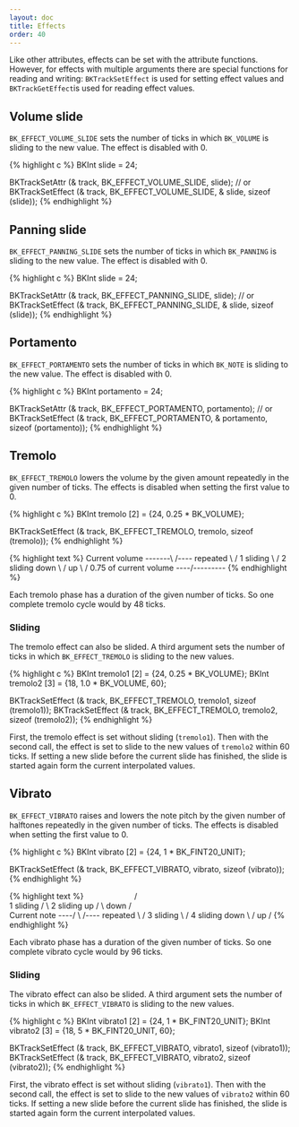```yaml
---
layout: doc
title: Effects
order: 40
---
```


Like other attributes, effects can be set with the attribute functions. However, for effects with multiple arguments there are special functions for reading and writing: `BKTrackSetEffect` is used for setting effect values and `BKTrackGetEffect`is used for reading effect values.

## Volume slide

`BK_EFFECT_VOLUME_SLIDE` sets the number of ticks in which `BK_VOLUME` is sliding to the new value. The effect is disabled with 0.

{% highlight c %}
BKInt slide = 24;

BKTrackSetAttr (& track, BK_EFFECT_VOLUME_SLIDE, slide);
// or
BKTrackSetEffect (& track, BK_EFFECT_VOLUME_SLIDE, & slide, sizeof (slide));
{% endhighlight %}

## Panning slide

`BK_EFFECT_PANNING_SLIDE` sets the number of ticks in which `BK_PANNING` is sliding to the new value. The effect is disabled with 0.

{% highlight c %}
BKInt slide = 24;

BKTrackSetAttr (& track, BK_EFFECT_PANNING_SLIDE, slide);
// or
BKTrackSetEffect (& track, BK_EFFECT_PANNING_SLIDE, & slide, sizeof (slide));
{% endhighlight %}

## Portamento

`BK_EFFECT_PORTAMENTO` sets the number of ticks in which `BK_NOTE` is sliding to the new value. The effect is disabled with 0.

{% highlight c %}
BKInt portamento = 24;

BKTrackSetAttr (& track, BK_EFFECT_PORTAMENTO, portamento);
// or
BKTrackSetEffect (& track, BK_EFFECT_PORTAMENTO, & portamento, sizeof (portamento));
{% endhighlight %}

## Tremolo

`BK_EFFECT_TREMOLO` lowers the volume by the given amount repeatedly in the given number of ticks. The effects is disabled when setting the first value to 0.

{% highlight c %}
BKInt tremolo [2] = {24, 0.25 * BK_VOLUME};

BKTrackSetEffect (& track, BK_EFFECT_TREMOLO, tremolo, sizeof (tremolo));
{% endhighlight %}

{% highlight text %}
Current volume -------\          /---- repeated
                       \        /
              1 sliding \      / 2 sliding
                down     \    /     up
                          \  /
0.75 of current volume ----\/---------
{% endhighlight %}

Each tremolo phase has a duration of the given number of ticks. So one complete tremolo cycle would by 48 ticks.

### Sliding

The tremolo effect can also be slided. A third argument sets the number of ticks in which `BK_EFFECT_TREMOLO` is sliding to the new values.

{% highlight c %}
BKInt tremolo1 [2] = {24, 0.25 * BK_VOLUME};
BKInt tremolo2 [3] = {18, 1.0 * BK_VOLUME, 60};

BKTrackSetEffect (& track, BK_EFFECT_TREMOLO, tremolo1, sizeof (tremolo1));
BKTrackSetEffect (& track, BK_EFFECT_TREMOLO, tremolo2, sizeof (tremolo2));
{% endhighlight %}

First, the tremolo effect is set without sliding (`tremolo1`). Then with the second call, the effect is set to slide to the new values of `tremolo2` within 60 ticks. If setting a new slide before the current slide has finished, the slide is started again form the current interpolated values.

## Vibrato

`BK_EFFECT_VIBRATO` raises and lowers the note pitch by the given number of halftones repeatedly in the given number of ticks. The effects is disabled when setting the first value to 0.

{% highlight c %}
BKInt vibrato [2] = {24, 1 * BK_FINT20_UNIT};

BKTrackSetEffect (& track, BK_EFFECT_VIBRATO, vibrato, sizeof (vibrato));
{% endhighlight %}

{% highlight text %}
                      /\
           1 sliding /  \ 2 sliding
              up    /    \   down
                   /      \
 Current note ----/        \        /---- repeated
                            \      /
                   3 sliding \    / 4 sliding
                     down     \  /     up
                               \/
{% endhighlight %}

Each vibrato phase has a duration of the given number of ticks. So one complete vibrato cycle would by 96 ticks.

### Sliding

The vibrato effect can also be slided. A third argument sets the number of ticks in which `BK_EFFECT_VIBRATO` is sliding to the new values.

{% highlight c %}
BKInt vibrato1 [2] = {24, 1 * BK_FINT20_UNIT};
BKInt vibrato2 [3] = {18, 5 * BK_FINT20_UNIT, 60};

BKTrackSetEffect (& track, BK_EFFECT_VIBRATO, vibrato1, sizeof (vibrato1));
BKTrackSetEffect (& track, BK_EFFECT_VIBRATO, vibrato2, sizeof (vibrato2));
{% endhighlight %}

First, the vibrato effect is set without sliding (`vibrato1`). Then with the second call, the effect is set to slide to the new values of `vibrato2` within 60 ticks. If setting a new slide before the current slide has finished, the slide is started again form the current interpolated values.
